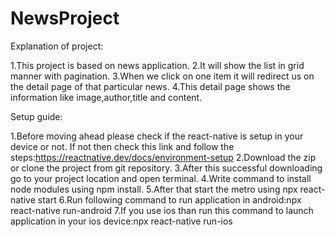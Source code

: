 # NewsProject

Explanation of project:

1.This project is based on news application.
2.It will show the list in grid manner with pagination.
3.When we click on one item it will redirect us on the detail page of that particular news.
4.This detail page shows the information like image,author,title and content.

Setup guide:

1.Before moving ahead please check if the react-native is setup in your device or not.
   If not then check this link and follow the steps:https://reactnative.dev/docs/environment-setup
2.Download the zip or clone the project from git repository.
3.After this successful downloading go to your project location and open terminal.
4.Write command to install node modules using npm install.
5.After that start the metro using npx react-native start
6.Run following command to run application in android:npx react-native run-android
7.If you use ios than run this command to launch application in your ios device:npx react-native run-ios
